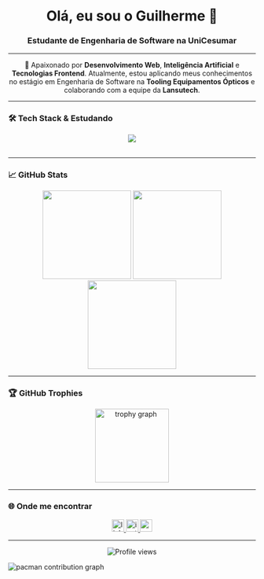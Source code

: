 <h1 align="center">Olá, eu sou o Guilherme 👋</h1>
<h3 align="center">Estudante de Engenharia de Software na UniCesumar</h3>

---

<p align="center">
  🚀 Apaixonado por <b>Desenvolvimento Web</b>, <b>Inteligência Artificial</b> e <b>Tecnologias Frontend</b>. Atualmente, estou aplicando meus conhecimentos no estágio em Engenharia de Software na <b>Tooling Equipamentos Ópticos</b> e colaborando com a equipe da <b>Lansutech</b>.
</p>

---

### 🛠️ Tech Stack & Estudando

<div align="center">
  <img src="https://skillicons.dev/icons?i=html,css,js,ts,react,c,cpp,tailwind,java,mysql,postgres" />
</div>

<br>

---

### 📈 GitHub Stats

<div align="center">
  <img height="180em" src="https://github-readme-stats.vercel.app/api?username=guihojak&hide_title=true&hide_rank=false&show_icons=true&include_all_commits=true&count_private=true&theme=tokyonight&hide_border=true" />
  <img height="180em" src="https://github-readme-stats.vercel.app/api/top-langs/?username=guihojak&layout=compact&langs_count=6&theme=tokyonight&hide_border=true" />
  <img height="180em" src="https://github-readme-streak-stats.herokuapp.com/?user=guihojak&theme=tokyonight&mode=weekly&hide_border=true" />
</div>


---

### 🏆 GitHub Trophies

<div align="center">
  <img src="https://github-profile-trophy.vercel.app/?username=guihojak&theme=dracula&column=-1&row=1&margin-w=8&margin-h=8&no-bg=false&no-frame=false" height="150" alt="trophy graph" />
</div>

---

### 🌐 Onde me encontrar

<div align="center">
  <a href="https://www.linkedin.com/in/guilherme-xavier-hojak-694b79300/" target="_blank">
    <img src="https://img.shields.io/static/v1?message=LinkedIn&logo=linkedin&label=&color=0077B5&logoColor=white&labelColor=&style=for-the-badge" height="25" alt="linkedin logo" />
  </a>
  <a href="https://www.instagram.com/guihojak/" target="_blank">
    <img src="https://img.shields.io/static/v1?message=Instagram&logo=instagram&label=&color=E4405F&logoColor=white&labelColor=&style=for-the-badge" height="25" alt="instagram logo" />
  </a>
  <a href="mailto:guihojak@gmail.com">
    <img src="https://img.shields.io/static/v1?message=Gmail&logo=gmail&label=&color=D14836&logoColor=white&labelColor=&style=for-the-badge" height="25" alt="gmail logo" />
  </a>
</div>

---

<p align="center">
  <img src="https://komarev.com/ghpvc/?username=guihojak&color=blueviolet" alt="Profile views">
</p>

<picture>
  <source media="(prefers-color-scheme: dark)" srcset="https://raw.githubusercontent.com/guihojak/guihojak/output/pacman-contribution-graph-dark.svg">
  <source media="(prefers-color-scheme: light)" srcset="https://raw.githubusercontent.com/guihojak/guihojak/output/pacman-contribution-graph.svg">
  <img alt="pacman contribution graph" src="https://raw.githubusercontent.com/guihojak/guihojak/output/pacman-contribution-graph.svg">
</picture>
